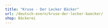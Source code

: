```yaml
---
title: "Kruse - Der Lecker Bäcker"
url: /deutsch-evern/kruse-der-lecker-baecker/
shop: Bäckerei
---
```

